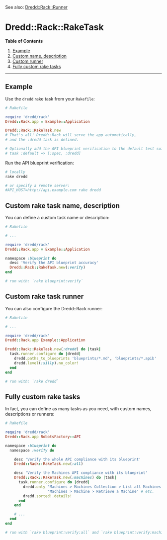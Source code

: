 See also: [Dredd::Rack::Runner](runner.md)

Dredd::Rack::RakeTask
=====================

**Table of Contents**

1. [Example](#example)
1. [Custom name, description](#custom-rake-task-name-description)
1. [Custom runner](#custom-rake-task-runner)
1. [Fully custom rake tasks](#fully-custom-rake-tasks)

----

Example
-------

Use the `dredd` rake task from your `Rakefile`:

```ruby
# Rakefile

require 'dredd/rack'
Dredd::Rack.app = Example::Application

Dredd::Rack::RakeTask.new
# That's all! Dredd::Rack will serve the app automatically,
# and the :dredd task is defined.

# Optionally add the API blueprint verification to the default test suite
# task :default => [:spec, :dredd]
```

Run the API blueprint verification:

```bash
# locally
rake dredd

# or specify a remote server:
#API_HOST=http://api.example.com rake dredd
```

Custom rake task name, description
----------------------------------

You can define a custom task name or description:

```ruby
# Rakefile

# ...

require 'dredd/rack'
Dredd::Rack.app = Example::Application

namespace :blueprint do
  desc 'Verify the API blueprint accuracy'
  Dredd::Rack::RakeTask.new(:verify)
end

# run with: `rake blueprint:verify`
```

Custom rake task runner
-----------------------

You can also configure the Dredd::Rack runner:

```ruby
# Rakefile

# ...

require 'dredd/rack'
Dredd::Rack.app Example::Application

Dredd::Rack::RakeTask.new(:dredd) do |task|
  task.runner.configure do |dredd|
    dredd.paths_to_blueprints 'blueprints/*.md', 'blueprints/*.apib'
    dredd.level(:silly).no_color!
  end
end

# run with: `rake dredd`
```

Fully custom rake tasks
-----------------------

In fact, you can define as many tasks as you need, with custom names, descriptions or runners:

```ruby
# Rakefile

require 'dredd/rack'
Dredd::Rack.app RobotsFactory::API

namespace :blueprint do
  namespace :verify do

    desc 'Verify the whole API compliance with its blueprint'
    Dredd::Rack::RakeTask.new(:all)

    desc 'Verify the Machines API compliance with its blueprint'
    Dredd::Rack::RakeTask.new(:machines) do |task|
      task.runner.configure do |dredd|
        dredd.only 'Machines > Machines Collection > List all Machines',
                   'Machines > Machine > Retrieve a Machine' # etc.
        dredd.sorted!.details!
      end
    end

    # ...
  end
end

# run with `rake blueprint:verify:all` and `rake blueprint:verify:machines`
```
